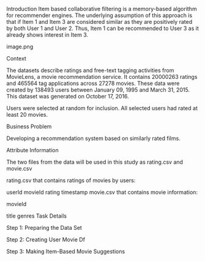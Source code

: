 Introduction
Item based collaborative filtering is a memory-based algorithm for recommender engines. The underlying assumption of this approach is that if Item 1 and Item 3 are considered similar as they are positively rated by both User 1 and User 2. Thus, Item 1 can be recommended to User 3 as it already shows interest in Item 3.

image.png

Context

The datasets describe ratings and free-text tagging activities from MovieLens, a movie recommendation service. It contains 20000263 ratings and 465564 tag applications across 27278 movies. These data were created by 138493 users between January 09, 1995 and March 31, 2015. This dataset was generated on October 17, 2016.

Users were selected at random for inclusion. All selected users had rated at least 20 movies.

Business Problem

Developing a recommendation system based on similarly rated films.

Attribute Information

The two files from the data will be used in this study as rating.csv and movie.csv

rating.csv that contains ratings of movies by users:

userId
movieId
rating
timestamp movie.csv that contains movie information:

movieId

title
genres
Task Details

Step 1: Preparing the Data Set

Step 2: Creating User Movie Df

Step 3: Making Item-Based Movie Suggestions
